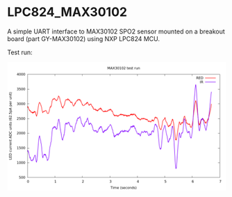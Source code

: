 # LPC824_MAX30102

A simple UART interface to MAX30102 SPO2 sensor mounted on a breakout board (part GY-MAX30102) using NXP LPC824 MCU.

Test run:

![test run chart](./doc/run1.png)

